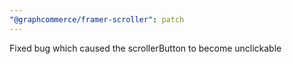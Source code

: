 ```yaml
---
"@graphcommerce/framer-scroller": patch
---
```


Fixed bug which caused the scrollerButton to become unclickable
